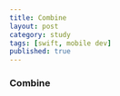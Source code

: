 ```yaml
---
title: Combine
layout: post
category: study
tags: [swift, mobile dev]
published: true
---
```


### Combine